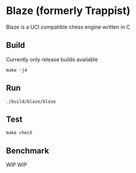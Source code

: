 Blaze (formerly Trappist)
=========================

Blaze is a UCI compatible chess engine written in C

## Build
Currently only release builds available

```
make -j4
```

## Run

```
./build/blaze/blaze
```

## Test

```
make check
```

## Benchmark
WIP WIP
